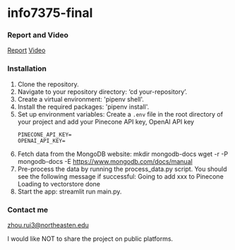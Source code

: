 # info7375-final

### Report and Video

[Report](./Ruis_Report.pdf)
[Video](https://youtu.be/3rSdGStHiIc)

### Installation

1. Clone the repository.
2. Navigate to your repository directory: ‘cd your-repository’.
3. Create a virtual environment: 'pipenv shell'.
4. Install the required packages: 'pipenv install'.
5. Set up environment variables:
   Create a `.env` file in the root directory of your project and add your Pinecone API key, OpenAI API key
   ```
   PINECONE_API_KEY=
   OPENAI_API_KEY=
   ```
6. Fetch data from the MongoDB website:
   mkdir mongodb-docs
   wget -r -P mongodb-docs -E https://www.mongodb.com/docs/manual
7. Pre-process the data by running the process_data.py script. You should see the following message if successful:
   Going to add xxx to Pinecone
   Loading to vectorstore done
8. Start the app: streamlit run main.py.

### Contact me
zhou.rui3@northeasten.edu

I would like NOT to share the project on public platforms.
